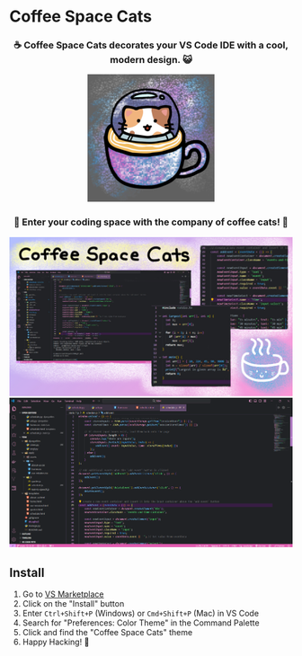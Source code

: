 # Coffee Space Cats
<h3 align="center">☕ Coffee Space Cats decorates your VS Code IDE with a cool, modern design. 😺</h3>
<p align="center">
  <img width=45% src="./img/logo.png"/>
</p>
<h3 align="center">🚀 Enter your coding space with the company of coffee cats! 🌟</h3>

<p align="center">
  <img src="./img/coffee-space-cats.png"/>
  <img src="./img/sample.png"/>
</p>

## Install
1. Go to [VS Marketplace](https://marketplace.visualstudio.com/items?itemName=CatsCoffee.CoffeeSpaceCats)
2. Click on the "Install" button
3. Enter `Ctrl+Shift+P` (Windows) or `Cmd+Shift+P` (Mac) in VS Code
4. Search for "Preferences: Color Theme" in the Command Palette
5. Click and find the "Coffee Space Cats" theme
6. Happy Hacking! 🎉
